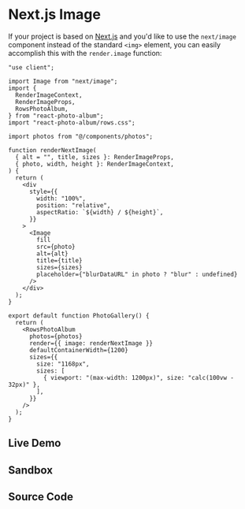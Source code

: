 # Next.js Image

If your project is based on [Next.js](https://nextjs.org/) and you'd like to use
the `next/image` component instead of the standard `<img>` element, you can
easily accomplish this with the `render.image` function:

```tsx
"use client";

import Image from "next/image";
import {
  RenderImageContext,
  RenderImageProps,
  RowsPhotoAlbum,
} from "react-photo-album";
import "react-photo-album/rows.css";

import photos from "@/components/photos";

function renderNextImage(
  { alt = "", title, sizes }: RenderImageProps,
  { photo, width, height }: RenderImageContext,
) {
  return (
    <div
      style={{
        width: "100%",
        position: "relative",
        aspectRatio: `${width} / ${height}`,
      }}
    >
      <Image
        fill
        src={photo}
        alt={alt}
        title={title}
        sizes={sizes}
        placeholder={"blurDataURL" in photo ? "blur" : undefined}
      />
    </div>
  );
}

export default function PhotoGallery() {
  return (
    <RowsPhotoAlbum
      photos={photos}
      render={{ image: renderNextImage }}
      defaultContainerWidth={1200}
      sizes={{
        size: "1168px",
        sizes: [
          { viewport: "(max-width: 1200px)", size: "calc(100vw - 32px)" },
        ],
      }}
    />
  );
}
```

## Live Demo

<NextJsExample />

## Sandbox

<StackBlitzLink href="github/igordanchenko/react-photo-album/tree/main/examples/nextjs" file="components/PhotoGallery.tsx" title="react-photo-album-nextjs" description="react-photo-album Next.js example" />

## Source Code

<GitHubLink suffix="nextjs" />
